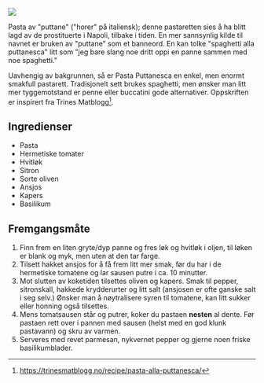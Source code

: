 ![](https://trinesmatblogg.no/app/uploads/2015/01/IMG_2210-001.jpg)

Pasta av "puttane" ("horer" på italiensk); denne pastaretten sies å ha blitt lagd av de prostituerte i Napoli, tilbake i tiden. En mer sannsynlig kilde til navnet er bruken av "puttane" som et banneord. En kan tolke "spaghetti alla puttanesca" litt som "jeg bare slang noe dritt oppi en panne sammen med noe spaghetti."

Uavhengig av bakgrunnen, så er Pasta Puttanesca en enkel, men enormt smakfull pastarett. Tradisjonelt sett brukes spaghetti, men ønsker man litt mer tyggemotstand er penne eller buccatini gode alternativer. Oppskriften er inspirert fra Trines Matblogg[^trine].

## Ingredienser

- Pasta
- Hermetiske tomater
- Hvitløk
- Sitron
- Sorte oliven
- Ansjos
- Kapers
- Basilikum

## Fremgangsmåte

1. Finn frem en liten gryte/dyp panne og fres løk og hvitløk i oljen, til løken er blank og myk, men uten at den tar farge.
2. Tilsett hakket ansjos for å få frem litt mer smak, før du har i de hermetiske tomatene og lar sausen putre i ca. 10 minutter.
3. Mot slutten av koketiden tilsettes oliven og kapers. Smak til pepper, sitronskall, hakkede krydderurter og litt salt (ansjosen er ofte ganske salt i seg selv.) Ønsker man å nøytralisere syren til tomatene, kan litt sukker eller honning også tilsettes.
4. Mens tomatsausen står og putrer, koker du pastaen **nesten** al dente. Før pastaen rett over i pannen med sausen (helst med en god klunk pastavann) og skru av varmen.
5. Serveres med revet parmesan, nykvernet pepper og gjerne noen friske basilikumblader.

[^trine]: <https://trinesmatblogg.no/recipe/pasta-alla-puttanesca/>